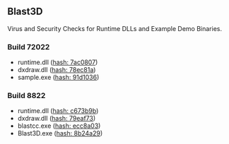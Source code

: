 Blast3D 
---
Virus and Security Checks for Runtime DLLs and Example Demo Binaries.

### Build 72022

- runtime.dll ([hash: 7ac0807](https://www.virustotal.com/gui/file/7ac08076892125a72ef3e6f4ab107e1e9de9feb6c4a2e6ca084ec9fe99edb730/detection))
- dxdraw.dll ([hash: 78ec81a](https://www.virustotal.com/gui/file/78ec81a7b6afe675469f82cac285a6067ceae5132ebbd41d9acd4ec24ac2d633/detection))
- sample.exe ([hash: 91d1036](https://www.virustotal.com/gui/file/91d10365dda3b4ac9bde25dc4244896aef46bc525677c534bd5c1642b8e5244c/detection))

### Build 8822

- runtime.dll ([hash: c673b9b](https://www.virustotal.com/gui/file/c673b9bd8f2ab0147a8c180999a2a13906f13395ef7be15273a2f512eda137ee/detection))
- dxdraw.dll ([hash: 79eaf73](https://www.virustotal.com/gui/file/79eaf73193908cbda1fb75802f6217a066083e9410c860a92a9c086a1b51747b/detection))
- blastcc.exe ([hash: ecc8a03](https://www.virustotal.com/gui/file/ecc8a03800874fa33d9bebfa728a7460cde768964848d46bd96e2473d5d68a7f/detection))
- Blast3D.exe ([hash: 8b24a29](https://www.virustotal.com/gui/file/8b24a29a62437f7d5fabffd0168c64da603d094f519d12cabebbe483bb8ecdd9/detection))
